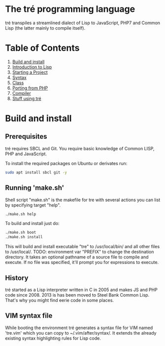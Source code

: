The tré programming language
============================

tré transpiles a streamlined dialect of Lisp to JavaScript, PHP7
and Common Lisp (the latter mainly to compile itself).

# Table of Contents

1. [Build and install](#build-and-install)
2. [Introduction to Lisp](doc/intro-to-lisp.md)
3. [Starting a Project](doc/starting-a-project.md)
4. [Syntax](doc/syntax.md)
5. [Class](doc/class.md)
6. [Porting from PHP](doc/porting-from-php.md)
7. [Compiler](doc/compiler.md)
8. [Stuff using tré](doc/stuff-using-tré.md)

<a id="build-and-install"></a>
# Build and install

## Prerequisites

tré requires SBCL and Git.  You require basic knowledge of
Common LISP, PHP and JavaScript.

To install the required packages on Ubuntu or derivates run:

~~~sh
sudo apt install sbcl git -y
~~~

## Running 'make.sh'

Shell script "make.sh" is the makefile for tre with several
actions you can list by specifying target "help".

~~~sh
./make.sh help
~~~

To build and install just do:

~~~sh
./make.sh boot
./make.sh install
~~~

This will build and install executable "tre" to
/usr/local/bin/ and all other files to /usr/local/.
TODO: environment var "PREFIX" to change the destination
directory.  It takes an optional pathname of a source file to
compile and execute.  If no file was specified, it'll prompt
you for expressions to execute.

## History

tré started as a Lisp interpreter written in C in 2005 and makes
JS and PHP code since 2008.  2013 is has been moved to Steel Bank
Common Lisp.  That's why you might find eerie code in some places.

## VIM syntax file

While booting the environment tré generates a syntax file for VIM named
'tre.vim' which you can copy to ~/.vim/after/syntax/.  It extends the
already existing syntax highlighting rules for Lisp code.
